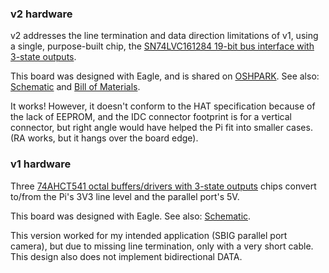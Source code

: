 ### v2 hardware

v2 addresses the line termination and data direction limitations of v1,
using a single, purpose-built chip, the
[SN74LVC161284 19-bit bus interface with 3-state outputs](http://www.ti.com/product/SN74LVC161284).

This board was designed with Eagle, and is shared on
[OSHPARK](https://oshpark.com/shared_projects/Padn3qhP).
See also: [Schematic](v2/schematic.pdf) and [Bill of Materials](v2/BOM.md).

It works!  However, it doesn't conform to the HAT specification because
of the lack of EEPROM, and the IDC connector footprint is for a vertical
connector, but right angle would have helped the Pi fit into smaller cases.
(RA works, but it hangs over the board edge).

### v1 hardware

Three
[74AHCT541 octal buffers/drivers with 3-state outputs](http://www.ti.com/product/SN74AHCT541)
chips convert to/from the Pi's 3V3 line level and the parallel port's 5V.

This board was designed with Eagle.  See also: [Schematic](v1/schematic.pdf).

This version worked for my intended application (SBIG parallel port camera),
but due to missing line termination, only with a very short cable.  This
design also does not implement bidirectional DATA.
